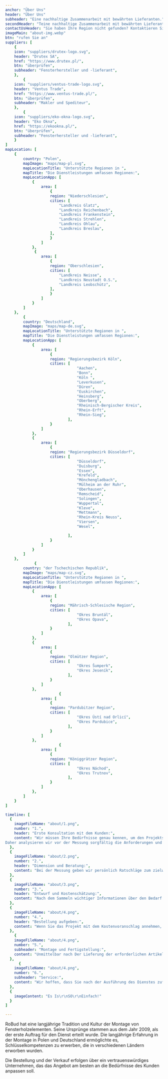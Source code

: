```yaml
---
anchor: "Über Uns"
header: "Über Uns"
subheader: "Eine nachhaltige Zusammenarbeit mit bewährten Lieferanten."
secondHeader: "Teine nachhaltige Zusammenarbeit mit bewährten Lieferanten"
contactUsHeader: "Sie haben Ihre Region nicht gefunden? Kontaktieren Sie uns!"
imageMain: "about-img.webp"
btn: "rufen Sie an"
suppliers: [
    {
    icon: "suppliers/drutex-logo.svg",
    header: "Drutex SA",
    href: "https://www.drutex.pl/",
    btn: "überprüfen",
    subheader: "Fensterhersteller und -lieferant", 
    },
        {
    icon: "suppliers/ventus-trade-logo.svg",
    header: "Ventus Trade",
    href: "https://www.ventus-trade.pl/",
    btn: "überprüfen",
    subheader: "Makler und Spediteur",  
    },
        {
    icon: "suppliers/eko-okna-logo.svg",
    header: "Eko Okna",
    href: "https://ekookna.pl/",
    btn: "überprüfen",
    subheader: "Fensterhersteller und -lieferant",
    }
]
mapLocation: [
    {
        country: "Polen",
        mapImage: "maps/map-pl.svg",
        mapLocationTitle: "Unterstützte Regionen in ",
        mapTitle: "Die Dienstleistungen umfassen Regionen:",
        mapLocationApp: [
            {
                area: [
                    {
                    region: "Niederschlesien",
                    cities: [
                        "Landkreis Glatz",
                        "Landkreis Reichenbach",
                        "Landkreis Frankenstein",
                        "Landkreis Strehlen",
                        "Landkreis Ohlau",
                        "Landkreis Breslau",
                    ],
                    }
                ]
            },
             {
                area: [
                    {
                    region: "Oberschlesien",
                    cities: [
                        "Landkreis Neisse",
                        "Landkreis Neustadt O.S.",
                        "Landkreis Leobschütz",
                    ],
                    }
                ]
            }
        ]
    },
        {
        country: "Deutschland",
        mapImage: "maps/map-de.svg",
        mapLocationTitle: "Unterstützte Regionen in ",
        mapTitle: "Die Dienstleistungen umfassen Regionen:",
        mapLocationApp: [
            {
                area: [
                    {
                    region: "Regierungsbezirk Köln",
                    cities: [
                                "Aachen",
                                "Bonn",
                                "Köln ",
                                "Leverkusen",
                                "Düren",
                                "Euskirchen",
                                "Heinsberg",
                                "Oberberg",
                                "Rheinisch-Bergischer Kreis",
                                "Rhein-Erft",
                                "Rhein-Sieg",
                            ],
                    }
                ]
            },
            {
                area: [
                    {
                    region: "Regierungsbezirk Düsseldorf",
                    cities: [
                                "Düsseldorf",
                                "Duisburg",
                                "Essen",
                                "Krefeld",
                                "Mönchengladbach",
                                "Mülheim an der Ruhr",
                                "Oberhausen",
                                "Remscheid",
                                "Solingen",
                                "Wuppertal",
                                "Kleve",
                                "Mettmann",
                                "Rhein-Kreis Neuss",
                                "Viersen",
                                "Wesel",

                            ],
                    }
                ]
            }
        ]
    },
             {
        country: "der Tschechischen Republik",
        mapImage: "maps/map-cz.svg",
        mapLocationTitle: "Unterstützte Regionen in ",
        mapTitle: "Die Dienstleistungen umfassen Regionen:",
        mapLocationApp: [
            {
                area: [
                    {
                    region: "Mährisch-Schlesische Region",
                    cities: [
                                "Okres Bruntál",
                                "Okres Opava",
                            ],
                    }
                ]
            },
            {
                area: [
                    {
                    region: "Olmützer Region",
                    cities: [
                                "Okres Šumperk",
                                "Okres Jeseník",
                            ],
                    }
                ]
            },
                        {
                area: [
                    {
                    region: "Pardubitzer Region",
                    cities: [
                                "Okres Ústí nad Orlicí",
                                "Okres Pardubice",
                            ],
                    }
                ]
            },
                        {
                area: [
                    {
                    region: "Königgrätzer Region",
                    cities: [
                                "Okres Náchod",
                                "Okres Trutnov",
                            ],
                    }
                ]
            },
        ]
    }
]

timeline: [
  {
    imageFileName: "about/1.png",
    number: "1.",
    header: "Erste Konsultation mit dem Kunden:",
    content: "Wir müssen Ihre Bedürfnisse genau kennen, um den Projektservice mit Montage effizient zu erbringen. 
Daher analysieren wir vor der Messung sorgfältig die Anforderungen und Vorstellungen vom montierten Element."
  },
  {
    imageFileName: "about/2.png",
    number: "2.",
    header: "Dimension und Beratung:",
    content: "Bei der Messung geben wir persönlich Ratschläge zum zielweise eingesetzten Produkt. Die professionelle Beratung geht auf unsere langjährige Erfahrung in der Fensterschreinerei zurück."
  },
  {
    imageFileName: "about/3.png",
    number: "3.",
    header: "Entwurf und Kostenschätzung:",
    content: "Nach dem Sammeln wichtiger Informationen über den Bedarf und die Montageumgebung wird ein abgestimmtes Design mit einer vorläufigen Bewertung für den durchgeführten Service erstellt. In diesem Stadium wird Ihnen ein PDF-Dokument mit allen wichtigen Informationen übermittelt."
  },
  {
    imageFileName: "about/4.png",
    number: "4.",
    header: "Bestellung aufgeben:",
    content: "Wenn Sie das Projekt mit dem Kostenvoranschlag annehmen, wird die Bestellung von unseren vertrauenswürdigen Vermittlern bei bewährten Lieferanten aufgegeben, mit denen wir seit langem zusammenarbeiten. Die Ausführungsdauer der Bestellung hängt von der Verfügbarkeit des Zielprodukts ab und wird Daher ständig darüber informiert."
  },
    {
    imageFileName: "about/4.png",
    number: "5.",
    subheader: "Montage und Fertigstellung:",
    content: "Unmittelbar nach Der Lieferung der erforderlichen Artikel nehmen wir den Service unverzüglich auf. Die Dauer hängt von der Montageumgebung und den Zielteilen ab und wird daher auf dem neuesten Stand gehalten."
  },
      {
    imageFileName: "about/4.png",
    number: "6.",
    subheader: "Service:",
    content: "Wir hoffen, dass Sie nach der Ausführung des Dienstes zufrieden sind und keine Serviceaktivitäten erforderlich sind. Bei späteren Problemen bei der Verwendung der eingebauten Produkte gilt jedoch eine Garantie. Wir bitten Sie daher, sich in dieser Situation unverzüglich zu melden."
  },
  {
    imageContent: "Es Is\r\nSO\r\nEinfach!"
  }
]

---
```


<span class="span-dark">RoBud</span> hat eine langjährige Tradition und Kultur der Montage von Fensterholzelementen. Seine Ursprünge stammen aus dem Jahr 2009, als der erste Auftrag für den Dienst erteilt wurde. Die langjährige Erfahrung in der Montage in Polen und Deutschland ermöglichte es, Schlüsselkompetenzen zu erwerben, die in verschiedenen Ländern erworben wurden.

Die Bestellung und der Verkauf erfolgen über ein vertrauenswürdiges <span class="span-dark">Unternehmen</span>, das das Angebot am besten an die Bedürfnisse des Kunden anpassen soll.